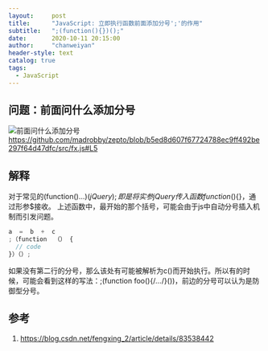 ```yaml
---
layout:     post
title:      "JavaScript: 立即执行函数前面添加分号';'的作用"
subtitle:   ";(function(){})();"
date:       2020-10-11 20:15:00
author:     "chanweiyan"
header-style: text
catalog: true
tags:
  - JavaScript
---
```


## 问题：前面问什么添加分号

![前面问什么添加分号](https://tva1.sinaimg.cn/large/007S8ZIlly1gjlnr4tgr5j31ke0u0k3l.jpg)
<https://github.com/madrobby/zepto/blob/b5ed8d607f67724788ec9ff492be297f64d47dfc/src/fx.js#L5>

## 解释

对于常见的(function($){...})(jQuery);即是将实参jQuery传入函数function($){}，通过形参$接收。
上述函数中，最开始的那个括号，可能会由于js中自动分号插入机制而引发问题。

```javascript
a  =  b  +  c
;（function  （） {
  // code
}）（）;
```

如果没有第二行的分号，那么该处有可能被解析为c()而开始执行。所以有的时候，可能会看到这样的写法：;(function foo(){/*...*/}())，前边的分号可以认为是防御型分号。

## 参考

1. <https://blog.csdn.net/fengxing_2/article/details/83538442>
